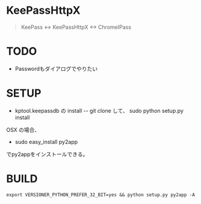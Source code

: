 # KeePassHttpX

> KeePass <-> KeePassHttpX <-> ChromeIPass

# TODO

- Passwordもダイアログでやりたい

# SETUP

- kptool.keepassdb の install
-- git clone して、 sudo python setup.py install

OSX の場合、

- sudo easy_install py2app

でpy2appをインストールできる。

# BUILD

`` export VERSIONER_PYTHON_PREFER_32_BIT=yes && python setup.py py2app -A ``

